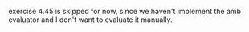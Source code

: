 exercise 4.45 is skipped for now,
since we haven't implement
the amb evaluator and I don't want to evaluate
it manually.
